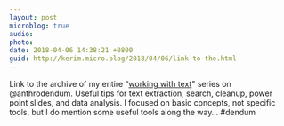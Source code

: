 ```yaml
---
layout: post
microblog: true
audio: 
photo: 
date: 2018-04-06 14:38:21 +0800
guid: http://kerim.micro.blog/2018/04/06/link-to-the.html
---
```

Link to the archive of my entire “[working with text](https://anthrodendum.org/tag/working-with-text/?order=asc)" series on @anthrodendum. Useful tips for text extraction, search, cleanup, power point slides, and data analysis. I focused on basic concepts, not specific tools, but I do mention some useful tools along the way… #dendum 
